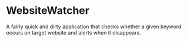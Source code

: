 WebsiteWatcher
==============


A fairly quick and dirty application that checks whether a given keyword occurs on target website and alerts when it disappears.